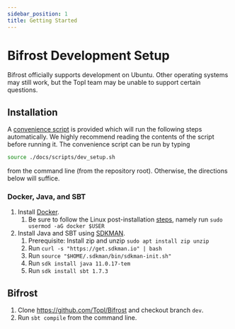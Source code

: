 ```yaml
---
sidebar_position: 1
title: Getting Started
---
```


# Bifrost Development Setup

Bifrost officially supports development on Ubuntu.  Other operating systems may still work, but the Topl team may be unable to support certain questions.

## Installation

A [convenience script](https://github.com/Topl/Bifrost/blob/dev/docs/scripts/dev_setup.sh) is provided which will run the following steps automatically. We highly recommend reading the contents of the script before running it. The convenience script can be run by typing

```sh
source ./docs/scripts/dev_setup.sh
```

from the command line (from the repository root).
Otherwise, the directions below will suffice.

### Docker, Java, and SBT

1. Install [Docker](https://docs.docker.com/engine/install/).
    1. Be sure to follow the Linux post-installation [steps](https://docs.docker.com/engine/install/linux-postinstall/), namely run `sudo usermod -aG docker $USER`
1. Install Java and SBT using [SDKMAN](https://sdkman.io/install).
    1. Prerequisite: Install zip and unzip `sudo apt install zip unzip`
    1. Run `curl -s "https://get.sdkman.io" | bash`
    1. Run `source "$HOME/.sdkman/bin/sdkman-init.sh"`
    1. Run `sdk install java 11.0.17-tem`
    1. Run `sdk install sbt 1.7.3`

## Bifrost

1. Clone https://github.com/Topl/Bifrost and checkout branch `dev`.
1. Run `sbt compile` from the command line.
